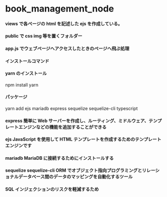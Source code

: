 # book_management_node

#### views で各ページの html を記述した ejs を作成している。

#### public で css img 等を置くフォルダー

#### app.js でウェブページへアクセスしたときのページへ飛ぶ処理

#### インストールコマンド

#### yarn のインストール

npm install yarn

#### パッケージ

yarn add ejs mariadb express sequelize sequelize-cli typescript

#### express 簡単に Web サーバーを作成し、ルーティング、ミドルウェア、テンプレートエンジンなどの機能を追加することができる

#### ejs JavaScript を使用して HTML テンプレートを作成するためのテンプレートエンジンです

#### mariadb MariaDB に接続するためにインストールする

#### sequelize sequelize-cli ORM でオブジェクト指向プログラミングとリレーショナルデータベース間のデータのマッピングを自動化するツール

#### SQL インジェクションのリスクを軽減するため
